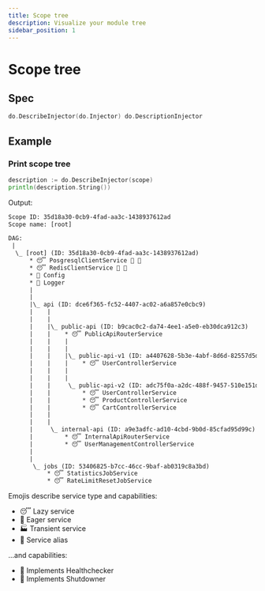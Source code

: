 ```yaml
---
title: Scope tree
description: Visualize your module tree
sidebar_position: 1
---
```


# Scope tree

## Spec

```go
do.DescribeInjector(do.Injector) do.DescriptionInjector
```

## Example

### Print scope tree

```go
description := do.DescribeInjector(scope)
println(description.String())
```

Output:

```txt
Scope ID: 35d18a30-0cb9-4fad-aa3c-1438937612ad
Scope name: [root]

DAG:
 |
  \_ [root] (ID: 35d18a30-0cb9-4fad-aa3c-1438937612ad)
      * 😴 PosgresqlClientService 🏥 🙅
      * 😴 RedisClientService 🏥 🙅
      * 🔁 Config
      * 🔗 Logger
      |
      |
      |\_ api (ID: dce6f365-fc52-4407-ac02-a6a857e0cbc9)
      |    |
      |    |
      |    |\_ public-api (ID: b9cac0c2-da74-4ee1-a5e0-eb30dca912c3)
      |    |    * 😴 PublicApiRouterService
      |    |    |     
      |    |    |
      |    |    |\_ public-api-v1 (ID: a4407628-5b3e-4abf-8d6d-82557d5ddb13)
      |    |    |    * 😴 UserControllerService
      |    |    |     
      |    |    |
      |    |     \_ public-api-v2 (ID: adc75f0a-a2dc-488f-9457-510e151d9e34)
      |    |         * 😴 UserControllerService
      |    |         * 😴 ProductControllerService
      |    |         * 😴 CartControllerService
      |    |          
      |    |
      |     \_ internal-api (ID: a9e3adfc-ad10-4cbd-9b0d-85cfad95d99c)
      |         * 😴 InternalApiRouterService
      |         * 😴 UserManagementControllerService
      |
      |
       \_ jobs (ID: 53406825-b7cc-46cc-9baf-ab0319c8a3bd)
           * 😴 StatisticsJobService
           * 😴 RateLimitResetJobService
```

Emojis describe service type and capabilities:
- 😴 Lazy service
- 🔁 Eager service
- 🏭 Transient service
- 🔗 Service alias

...and capabilities:
- 🏥 Implements Healthchecker
- 🙅 Implements Shutdowner
